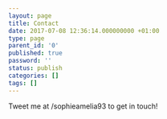 ```yaml
---
layout: page
title: Contact
date: 2017-07-08 12:36:14.000000000 +01:00
type: page
parent_id: '0'
published: true
password: ''
status: publish
categories: []
tags: []
---
```

Tweet me at /sophieamelia93 to get in touch!
